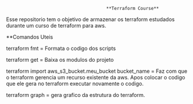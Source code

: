 
                                          **Terraform Course**

Esse repositorio tem o objetivo de armazenar os terraform estudados durante um curso de terraform para aws.


**Comandos Uteis

terraform fmt = Formata o codigo dos scripts

terraform get = Baixa os modulos do projeto

terraform import aws_s3_bucket.meu_bucket bucket_name  = Faz com que o terraform gerencia um recurso existente da aws. Apos colocar o codigo que ele gera no terraform executar novamente o codigo.

terraform graph = gera grafico da estrutura do terraform.




